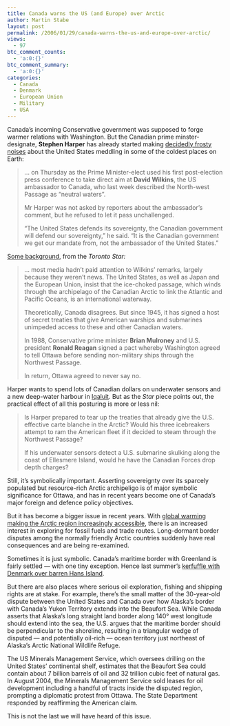 ```yaml
---
title: Canada warns the US (and Europe) over Arctic
author: Martin Stabe
layout: post
permalink: /2006/01/29/canada-warns-the-us-and-europe-over-arctic/
views:
  - 97
btc_comment_counts:
  - 'a:0:{}'
btc_comment_summary:
  - 'a:0:{}'
categories:
  - Canada
  - Denmark
  - European Union
  - Military
  - USA
---
```

Canada&#8217;s incoming Conservative government was supposed to forge warmer relations with Washington. But the Canadian prime minster-designate, **Stephen Harper** has already started making [decidedly frosty noises][1] about the United States meddling in some of the coldest places on Earth:

> &#8230; on Thursday as the Prime Minister-elect used his first post-election press conference to take direct aim at **David Wilkins**, the US ambassador to Canada, who last week described the North-west Passage as &ldquo;neutral waters&rdquo;.
> 
> Mr Harper was not asked by reporters about the ambassador&rsquo;s comment, but he refused to let it pass unchallenged.
> 
> &ldquo;The United States defends its sovereignty, the Canadian government will defend our sovereignty,&rdquo; he said. &ldquo;It is the Canadian government we get our mandate from, not the ambassador of the United States.&rdquo;

[Some background][2], from the *Toronto Star:*

> &#8230; most media hadn&#8217;t paid attention to Wilkins&rsquo; remarks, largely because they weren&rsquo;t news. The United States, as well as Japan and the European Union, insist that the ice-choked passage, which winds through the archipelago of the Canadian Arctic to link the Atlantic and Pacific Oceans, is an international waterway.
> 
> Theoretically, Canada disagrees. But since 1945, it has signed a host of secret treaties that give American warships and submarines unimpeded access to these and other Canadian waters.
> 
> In 1988, Conservative prime minister **Brian Mulroney** and U.S. president **Ronald Reagan** signed a pact whereby Washington agreed to tell Ottawa before sending non-military ships through the Northwest Passage.
> 
> In return, Ottawa agreed to never say no.

Harper wants to spend lots of Canadian dollars on underwater sensors and a new deep-water harbour in [Iqaluit][3]. But as the *Star* piece points out, the practical effect of all this posturing is more or less nil:

> Is Harper prepared to tear up the treaties that already give the U.S. effective carte blanche in the Arctic? Would his three icebreakers attempt to ram the American fleet if it decided to steam through the Northwest Passage?
> 
> If his underwater sensors detect a U.S. submarine skulking along the coast of Ellesmere Island, would he have the Canadian Forces drop depth charges?

Still, it&rsquo;s symbolically important. Asserting sovereignty over its sparcely populated but resource-rich Arctic archipeligo is of major symbolic significance for Ottawa, and has in recent years become one of Canada&rsquo;s major foreign and defence policy objectives. 

But it has become a bigger issue in recent years. With [global warming making the Arctic region increasingly accessible][4], there is an increased interest in exploring for fossil fuels and trade routes. Long-dormant border disputes among the normally friendly Arctic countries suddenly have real consequences and are being re-examined.

Sometimes it is just symbolic. Canada&rsquo;s maritime border with Greenland is fairly settled &mdash; with one tiny exception. Hence last summer&rsquo;s [kerfuffle with Denmark over barren Hans Island][5].

But there are also places where serious oil exploration, fishing and shipping rights are at stake. For example, there&rsquo;s the small matter of the 30-year-old dispute between the United States and Canada over how Alaska’s border with Canada&rsquo;s Yukon Territory extends into the Beaufort Sea. While Canada asserts that Alaska&rsquo;s long straight land border along 140&deg; west longitude should extend into the sea, the U.S. argues that the maritime border should be perpendicular to the shoreline, resulting in a triangular wedge of disputed &mdash; and potentially oil-rich &mdash; ocean territory just northeast of Alaska&rsquo;s Arctic National Wildlife Refuge.

The US Minerals Management Service, which oversees drilling on the United States&rsquo; continental shelf, estimates that the Beaufort Sea could contain about 7 billion barrels of oil and 32 trillion cubic feet of natural gas. In August 2004, the Minerals Management Service sold leases for oil development including a handful of tracts inside the disputed region, prompting a diplomatic protest from Ottawa. The State Department responded by reaffirming the American claim.

This is not the last we will have heard of this issue.

 [1]: http://news.independent.co.uk/world/americas/article341518.ece
 [2]: ttp://www.thestar.com/NASApp/cs/ContentServer?pagename=thestar/Layout/Article_Type1&c=Article&cid=1138404334055&call_pageid=968332188774&col=968350116467
 [3]: http://en.wikipedia.org/wiki/Iqaluit,_Nunavut
 [4]: http://msnbc.msn.com/id/10217691/site/newsweek/
 [5]: http://martinstabe.com/blog/?p=1022